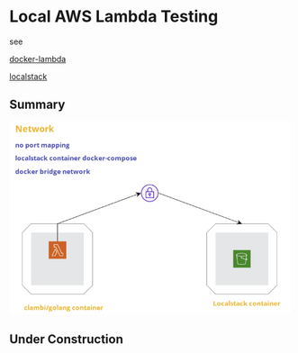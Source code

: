# Local AWS Lambda Testing 
see  

[docker-lambda](https://github.com/lambci/docker-lambda)  

[localstack](https://github.com/localstack/localstack)

## Summary
<img src="https://github.com/nigel447/clambi_golang/blob/master/Summary.png" width="500">

## Under Construction

 
